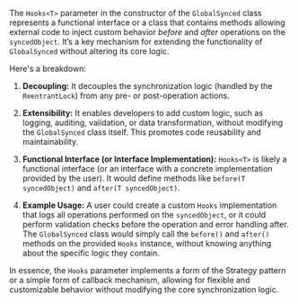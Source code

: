 The `Hooks<T>` parameter in the constructor of the `GlobalSynced` class represents a functional interface or a class that contains methods allowing external code to inject custom behavior *before* and *after* operations on the `syncedObject`. It’s a key mechanism for extending the functionality of `GlobalSynced` without altering its core logic.

Here's a breakdown:

1. **Decoupling:** It decouples the synchronization logic (handled by the `ReentrantLock`) from any pre- or post-operation actions.

2. **Extensibility:** It enables developers to add custom logic, such as logging, auditing, validation, or data transformation, without modifying the `GlobalSynced` class itself. This promotes code reusability and maintainability.

3. **Functional Interface (or Interface Implementation):**  `Hooks<T>` is likely a functional interface (or an interface with a concrete implementation provided by the user). It would define methods like `before(T syncedObject)` and `after(T syncedObject)`.

4. **Example Usage:**  A user could create a custom `Hooks` implementation that logs all operations performed on the `syncedObject`, or it could perform validation checks before the operation and error handling after. The `GlobalSynced` class would simply call the `before()` and `after()` methods on the provided `Hooks` instance, without knowing anything about the specific logic they contain.

In essence, the `Hooks` parameter implements a form of the Strategy pattern or a simple form of callback mechanism, allowing for flexible and customizable behavior without modifying the core synchronization logic.